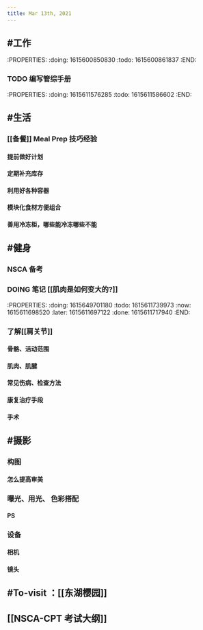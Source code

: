 ```yaml
---
title: Mar 13th, 2021
---
```


## #工作
:PROPERTIES:
:doing: 1615600850830
:todo: 1615600861837
:END:
### TODO 编写管综手册
:PROPERTIES:
:doing: 1615611576285
:todo: 1615611586602
:END:
## #生活
### [[备餐]] Meal Prep 技巧经验
#### 提前做好计划
#### 定期补充库存
#### 利用好各种容器
#### 模块化食材方便组合
#### 善用冷冻柜，哪些能冷冻哪些不能
## #健身
### NSCA 备考
### DOING 笔记 [[肌肉是如何变大的?]]
:PROPERTIES:
:doing: 1615649701180
:todo: 1615611739973
:now: 1615611698520
:later: 1615611697122
:done: 1615611717940
:END:
### 了解[[肩关节]]
#### 骨骼、活动范围
#### 肌肉、肌腱
#### 常见伤病、检查方法
#### 康复治疗手段
#### 手术
## #摄影
### 构图
#### 怎么提高审美
### 曝光、用光、 色彩搭配
#### PS
### 设备
#### 相机
#### 镜头
## #To-visit ：[[东湖樱园]]
## [[NSCA-CPT 考试大纲]]
